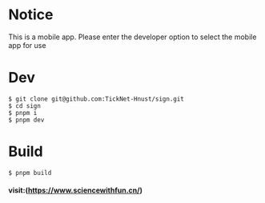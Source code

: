 # Notice
This is a mobile app. Please enter the developer option to select the mobile app for use

# Dev
```
$ git clone git@github.com:TickNet-Hnust/sign.git
$ cd sign
$ pnpm i
$ pnpm dev
```

# Build
```
$ pnpm build
```

#### visit:(https://www.sciencewithfun.cn/)
